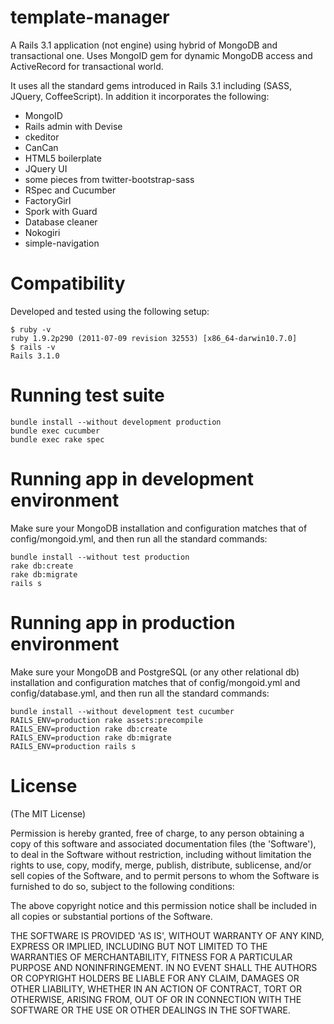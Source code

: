 template-manager
================

A Rails 3.1 application (not engine) using hybrid of MongoDB and transactional one. Uses MongoID gem for dynamic MongoDB access and ActiveRecord for transactional world.

It uses all the standard gems introduced in Rails 3.1 including (SASS, JQuery, CoffeeScript).
In addition it incorporates the following:

* MongoID
* Rails admin with Devise 
* ckeditor
* CanCan
* HTML5 boilerplate 
* JQuery UI 
* some pieces from twitter-bootstrap-sass
* RSpec and Cucumber
* FactoryGirl
* Spork with Guard
* Database cleaner
* Nokogiri
* simple-navigation


Compatibility
=============

Developed and tested using the following setup:

	$ ruby -v
	ruby 1.9.2p290 (2011-07-09 revision 32553) [x86_64-darwin10.7.0]
	$ rails -v
	Rails 3.1.0
	
Running test suite
==================

    bundle install --without development production
	bundle exec cucumber
	bundle exec rake spec
		
Running app in development environment
======================================

Make sure your MongoDB installation and configuration matches that of config/mongoid.yml,
and then run all the standard commands:
	
	bundle install --without test production
	rake db:create
	rake db:migrate
	rails s
	
Running app in production environment
=====================================

Make sure your MongoDB and PostgreSQL (or any other relational db) installation and configuration matches that of config/mongoid.yml and config/database.yml,
and then run all the standard commands:
	
	bundle install --without development test cucumber
	RAILS_ENV=production rake assets:precompile
	RAILS_ENV=production rake db:create
	RAILS_ENV=production rake db:migrate
	RAILS_ENV=production rails s

License
=======

(The MIT License)

Permission is hereby granted, free of charge, to any person obtaining
a copy of this software and associated documentation files (the
'Software'), to deal in the Software without restriction, including
without limitation the rights to use, copy, modify, merge, publish,
distribute, sublicense, and/or sell copies of the Software, and to
permit persons to whom the Software is furnished to do so, subject to
the following conditions:

The above copyright notice and this permission notice shall be
included in all copies or substantial portions of the Software.

THE SOFTWARE IS PROVIDED 'AS IS', WITHOUT WARRANTY OF ANY KIND,
EXPRESS OR IMPLIED, INCLUDING BUT NOT LIMITED TO THE WARRANTIES OF
MERCHANTABILITY, FITNESS FOR A PARTICULAR PURPOSE AND NONINFRINGEMENT.
IN NO EVENT SHALL THE AUTHORS OR COPYRIGHT HOLDERS BE LIABLE FOR ANY
CLAIM, DAMAGES OR OTHER LIABILITY, WHETHER IN AN ACTION OF CONTRACT,
TORT OR OTHERWISE, ARISING FROM, OUT OF OR IN CONNECTION WITH THE
SOFTWARE OR THE USE OR OTHER DEALINGS IN THE SOFTWARE.